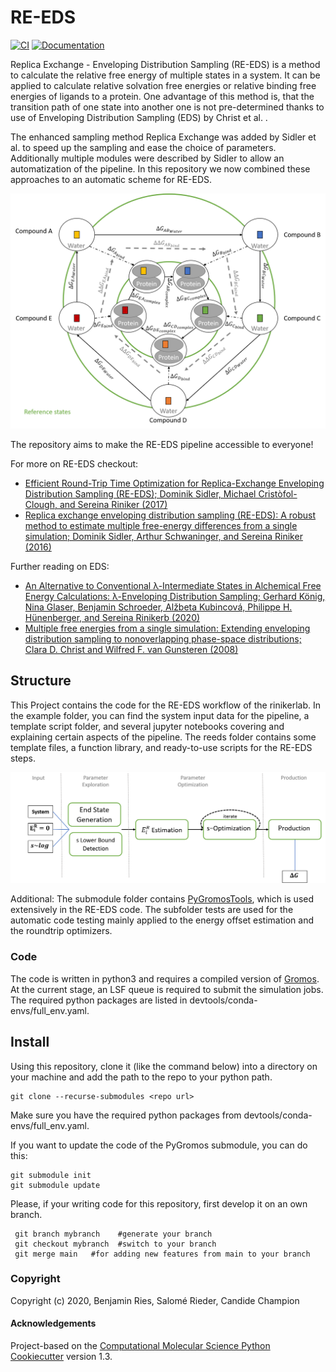 RE-EDS
==============================
[//]: # (Badges)
[![CI](https://github.com/rinikerlab/reeds/actions/workflows/CI.yaml/badge.svg)](https://github.com/rinikerlab/reeds/actions/workflows/CI.yaml)
[![Documentation](https://img.shields.io/badge/Documentation-here-white.svg)](https://rinikerlab.github.io/reeds/)


Replica Exchange - Enveloping Distribution Sampling (RE-EDS) is a method to calculate the relative free energy of multiple states in a system.
It can be applied to calculate relative solvation free energies or relative binding free energies of ligands to a protein. 
One advantage of this method is, that the transition path of one state into another one is not pre-determined thanks to use of Enveloping Distribution Sampling (EDS) by Christ et al. .

The enhanced sampling method Replica Exchange was added by Sidler et al. to speed up the sampling and ease the choice of parameters.  
Additionally multiple modules were described by Sidler to allow an automatization of the pipeline. 
In this repository we now combined these approaches to an automatic scheme for RE-EDS.


![](.img/State_graph.png)




The repository aims to make the RE-EDS pipeline accessible to everyone!

For more on RE-EDS checkout:
 * [Efficient Round-Trip Time Optimization for Replica-Exchange Enveloping Distribution Sampling (RE-EDS); Dominik Sidler, Michael Cristòfol-Clough, and Sereina Riniker (2017)](https://pubs.acs.org/doi/abs/10.1021/acs.jctc.7b00286)
 * [Replica exchange enveloping distribution sampling (RE-EDS): A robust method to estimate multiple free-energy differences from a single simulation;  Dominik Sidler, Arthur Schwaninger, and Sereina Riniker (2016)](https://aip.scitation.org/doi/abs/10.1063/1.4964781)

Further reading on EDS:
 * [An Alternative to Conventional λ-Intermediate States in Alchemical Free Energy Calculations: λ-Enveloping Distribution Sampling; Gerhard König, Nina Glaser, Benjamin Schroeder, Alžbeta Kubincová, Philippe H. Hünenberger, and Sereina Rinikerb (2020)](https://pubs.acs.org/doi/abs/10.1021/acs.jcim.0c00520)
 * [Multiple free energies from a single simulation: Extending enveloping distribution sampling to nonoverlapping phase-space distributions; Clara D. Christ and Wilfred F. van Gunsteren (2008)](https://aip.scitation.org/doi/10.1063/1.2913050)

## Structure
This Project contains the code for the RE-EDS workflow of the rinikerlab. In the example folder, you can find the system input data for the pipeline, a template script folder, and several jupyter notebooks covering and explaining certain aspects of the pipeline.
The reeds folder contains some template files, a function library, and ready-to-use scripts for the RE-EDS steps.


![](.img/pipeline.png)

Additional:
    The submodule folder contains [PyGromosTools](https://github.com/rinikerlab/PyGromosTools), which is used extensively in the RE-EDS code.
    The subfolder tests are used for the automatic code testing mainly applied to the energy offset estimation and the roundtrip optimizers.

### Code
The code is written in python3 and requires a compiled version of [Gromos](http://gromos.net/).
At the current stage, an LSF queue is required to submit the simulation jobs. 
The required python packages are listed in devtools/conda-envs/full_env.yaml.

## Install
Using this repository, clone it (like the command below) into a directory on your machine and add the path to the repo to your python path.

    git clone --recurse-submodules <repo url>

Make sure you have the required python packages from devtools/conda-envs/full_env.yaml.

If you want to update the code of the PyGromos submodule, you can do this:

    git submodule init
    git submodule update

Please, if your writing code for this repository, first develop it on an own branch.

     git branch mybranch    #generate your branch
     git checkout mybranch  #switch to your branch
     git merge main   #for adding new features from main to your branch




### Copyright

Copyright (c) 2020, Benjamin Ries, Salomé Rieder, Candide Champion


#### Acknowledgements
 Project-based on the 
[Computational Molecular Science Python Cookiecutter](https://github.com/molssi/cookiecutter-cms) version 1.3.
